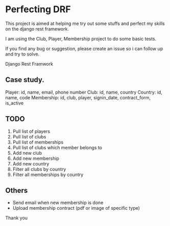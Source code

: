 # Perfecting DRF

This project is aimed at helping me try out some stuffs and perfect my skills on the django rest framework. 

I am using the Club, Player, Membership project to do some basic tests. 

If you find any bug or suggestion, please create an issue so i can follow up and try to solve. 

Django Rest Framwork

## Case study. 
Player: id, name, email, phone number
Club: id, name, country
Country: id, name, code
Membership: id, club, player, signin_date, contract_form, is_active

## TODO

1. Pull list of players
2. Pull list of clubs
3. Pull list of memberships
4. Pull list of clubs which member belongs to
5. Add new club
6. Add new membership
7. Add new country
8. Filter all clubs by country
9. Filter all memberships by country

## Others
- Send email when new membership is done
- Upload membership contract (pdf or image of specific type)


Thank you